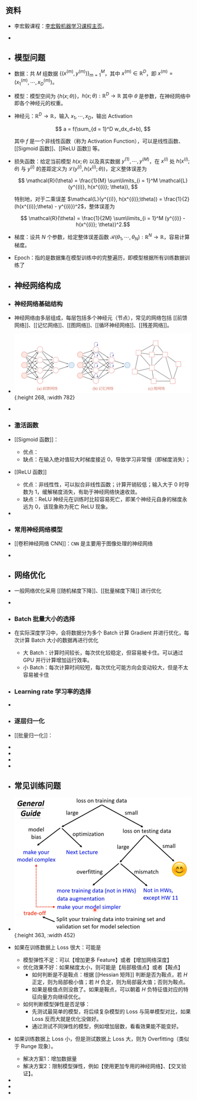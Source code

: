 ## 资料
- 李宏毅课程：[李宏毅机器学习课程主页](https://speech.ee.ntu.edu.tw/~hylee/ml/2022-spring.php)。
-
- ## 模型问题
- 数据：共 $M$ 组数据 $\{(x^{(m)}, y^{(m)})\}_{m = 1}^M$，其中 $x^{(m)} \in \mathbb{R}^D$，即 $x^{(m)} = (x_1^{(m)},\cdots, x_D^{(m)})$。
- 模型：模型空间为 $\{h(x;\theta)\}$，$h(x;\theta):\mathbb{R}^D \rightarrow \mathbb{R}$ 其中 $\theta$ 是参数，在神经网络中即各个神经元的权重。
- 神经元：$\mathbb{R}^D \rightarrow \mathbb{R}$，输入 $x_1,\cdots,x_D$，输出 Activation
  
  $$ a = f(\sum_{d = 1}^D w_dx_d+b), $$
  
  其中 $f$ 是一个非线性函数（称为 Activation Function），可以是线性函数、[[Sigmoid 函数]]、[[ReLU 函数]] 等。
- 损失函数：给定当前模型 $h(x;\theta)$ 以及真实数据 $y^{(1)},\cdots,y^{(M)}$，在 $x^{(i)}$ 处 $h(x^{(i)};\theta)$ 与 $y^{(i)}$ 的差距定义为 $\mathcal{L}(y^{(i)}, h(x^{(i)}; \theta))$，定义整体误差为
  
  $$ \mathcal{R}(\theta) = \frac{1}{M} \sum\limits_{i = 1}^M \mathcal{L}(y^{(i)}, h(x^{(i)}; \theta)), $$
  
  特别地，对于二乘误差 $\mathcal{L}(y^{(i)}, h(x^{(i)};\theta)) = \frac{1}{2}(h(x^{(i)};\theta) - y^{(i)})^2$，整体误差为
  
  $$ \mathcal{R}(\theta) = \frac{1}{2M} \sum\limits_{i = 1}^M (y^{(i)} - h(x^{(i)}; \theta))^2.$$
- 梯度：设共 $N$ 个参数，给定整体误差函数 $\mathcal{R}(\theta_1,\cdots, \theta_N): \mathbb{R}^N \rightarrow \mathbb{R}$，容易计算梯度。
- Epoch：指的是数据集在模型训练中的完整遍历，即模型根据所有训练数据训练了
- ## 神经网络构成
- ### 神经网络基础结构
- 神经网络由多层组成，每层包括多个神经元（节点），常见的网络包括 [[前馈网络]]、[[记忆网络]]、[[图网络]]、[[循环神经网络]]、[[残差网络]]。
- ![image.png](../assets/image_1717985681141_0.png){:height 268, :width 782}
-
- ### 激活函数
- [[Sigmoid 函数]]：
	- 优点：
	- 缺点：在输入绝对值较大时梯度接近 0，导致学习非常慢（即梯度消失）；
- [[ReLU 函数]]
	- 优点：非线性性，可以拟合非线性函数；计算开销较低；输入大于 0 时导数为 1，缓解梯度消失，有助于神经网络快速收敛。
	- 缺点：ReLU 神经元在训练时比较容易死亡，即某个神经元自身的梯度永远为 0，该现象称为死亡 ReLU 现象。
-
- ### 常用神经网络模型
- [[卷积神经网络 CNN]]：`CNN` 是主要用于图像处理的神经网络
-
- ## 网络优化
- 一般网络优化采用 [[随机梯度下降]]、[[批量梯度下降]] 进行优化
-
- ### Batch 批量大小的选择
- 在实际深度学习中，会将数据分为多个 Batch 计算 Gradient 并进行优化，每次计算 Batch 大小的数据再进行优化
	- 大 Batch：计算时间较长，每次优化较稳定，但容易被卡住。可以通过 GPU 并行计算增加运行效率。
	- 小 Batch：每次计算时间较短，每次优化可能方向会变动较大，但是不太容易被卡住
- ### Learning rate 学习率的选择
-
- ### 逐层归一化
- [[批量归一化]]：
-
-
-
-
- ## 常见训练问题
- ![image.png](../assets/image_1719279869848_0.png){:height 363, :width 452}
- 如果在训练数据上 Loss 很大：可能是
	- 模型弹性不足：可以【增加更多 Feature】或者【增加网络深度】
	- 优化效果不好：如果梯度太小，则可能是【局部极值点】或者【鞍点】
		- 如何判断是不是鞍点：根据 [[Hessian 矩阵]] 判断是否为鞍点，若 $H$ 正定，则为局部极小值；若 $H$ 负定，则为局部最大值；否则为鞍点。
		- 如果是极值点则没救了。如果是鞍点，可以朝着 $H$ 负特征值对应的特征向量方向继续优化。
	- 如何判断模型弹性是否足够：
		- 先测试最简单的模型，将后续复杂模型的 Loss 与简单模型对比，如果 Loss 反而大就是优化没做好。
		- 通过测试不同弹性的模型，例如增加层数，看看效果能不能变好。
- 如果训练数据上 Loss 小，但是测试数据上 Loss 大，则为 Overfitting（类似于 Runge 现象）。
	- 解决方案1：增加数据量
	- 解决方案2：限制模型弹性，例如【使用更加专用的神经网络】、【交叉验证】。
-
-
-